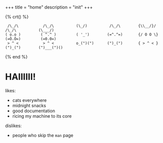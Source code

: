 +++
title = "home"
description = "init"
+++

{% crt() %}

```
 /\_/\           /\_/\          (\_/)          /\_/\        {\\__/}/         /\_/\          (\___/)
( o.o )         ( ^.^ )         ( '_')        (=^.^=)       {/ O O \}       (=Ò.Ó=)         (=0.0=)
 > ^ <           > ^ <          o_(")(")      (")_(")       { > ^ < }       (")_(")        (")___(")()

```

{% end %}

# HAIIIIII!

likes:
- cats everywhere 
- midnight snacks
- good documentation
- ricing my machine to its core 

dislikes:
- people who skip the `man` page
